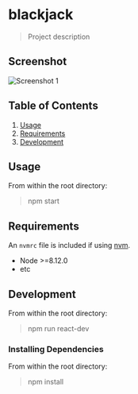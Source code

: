 # blackjack

> Project description

## Screenshot

![Screenshot 1](https://s3-us-west-1.amazonaws.com/blackjack-react/Blackjack+Screenshot+1.png)

## Table of Contents

1. [Usage](#Usage)
1. [Requirements](#requirements)
1. [Development](#development)

## Usage

From within the root directory:

> npm start

## Requirements

An `nvmrc` file is included if using [nvm](https://github.com/creationix/nvm).

- Node >=8.12.0
- etc

## Development

From within the root directory:

> npm run react-dev

### Installing Dependencies

From within the root directory:

> npm install

